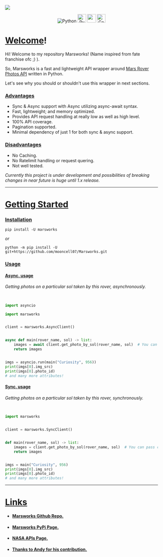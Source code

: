 <img src=https://www.nasa.gov/sites/default/files/styles/full_width_feature/public/thumbnails/image/pia23378-16.jpg class="center">

<p align="center">
 <img alt="Python" src="https://img.shields.io/badge/python-%2314354C.svg?style=for-the-badge&logo=python&logoColor=white">

 <img alt="PyPI version" src="https://badge.fury.io/py/marsworks.svg" height=28>


<img src="https://img.shields.io/pypi/l/marsworks" height=28>

 <img alt="Code style: black" src="https://img.shields.io/badge/code%20style-black-000000.svg" height=28>
</p>


# <u>Welcome</u>!

Hi! Welcome to my repository Marsworks! (Name
inspired from fate franchise ofc ;) ).

So, Marsworks is a fast and lightweight API wrapper around
[Mars Rover Photos API](https://api.nasa.gov/) written in Python.

Let's see why you should or shouldn't use this wrapper in next sections.

### <u>Advantages</u>

- Sync & Async support with Async utilizing async-await syntax.
- Fast, lightweight; and memory optimized.
- Provides API request handling at really low as
well as high level.
- 100% API coverage.
- Pagination supported.
- Minimal dependency of just 1 for both sync & async support.

### <u>Disadvantages</u>

- No Caching.
- No Ratelimit handling or request quering.
- Not well tested.

*Currently this project is under development and possibilities of
breaking changes in near future is huge until 1.x release.*

----------------

# <u>Getting Started</u>

### <u>Installation</u>

`pip install -U marsworks`

*or*

`python -m pip install -U git+https://github.com/mooncell07/Marsworks.git`

### <u>Usage</u>

#### <u>Async. usage</u>

###### Getting photos on a particular sol taken by this rover, asynchronously.

```py

import asyncio

import marsworks


client = marsworks.AsyncClient()


async def main(rover_name, sol) -> list:
    images = await client.get_photo_by_sol(rover_name, sol)  # You can pass camera too.
    return images


imgs = asyncio.run(main("Curiosity", 956))
print(imgs[0].img_src)
print(imgs[0].photo_id)
# and many more attributes!
```

#### <u>Sync. usage</u>

###### Getting photos on a particular sol taken by this rover, synchronously.

```py

import marsworks


client = marsworks.SyncClient()


def main(rover_name, sol) -> list:
    images = client.get_photo_by_sol(rover_name, sol)  # You can pass camera too.
    return images


imgs = main("Curiosity", 956)
print(imgs[0].img_src)
print(imgs[0].photo_id)
# and many more attributes!
```

------------------

# <u>Links</u>

- #### <u>Marsworks [Github Repo](https://github.com/mooncell07/Marsworks/).</u>

- #### <u>Marsworks PyPi [Page](https://pypi.org/project/marsworks/).</u>

- #### <u>NASA APIs [Page](https://api.nasa.gov/).</u>

- #### <u>Thanks to [Andy](https://github.com/an-dyy) for his contribution.
